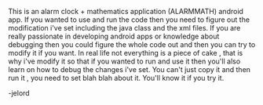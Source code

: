 This is an alarm clock + mathematics application (ALARMMATH) android app.
If you wanted to use and run the code then you need to figure out the modification
i've set including the java class and the xml files. If you are really passionate in 
developing android apps or knowledge about debugging then you could figure
the whole code out and then you can try to modify it if you want. In real life not
everything is a piece of cake , that is why i've modify it so that if you wanted
to run and use it then you'll also learn on how to debug the changes i've set.
You can't just copy it and then run it , you need to set blah blah about it. You'll
know it if you try it.

-jelord